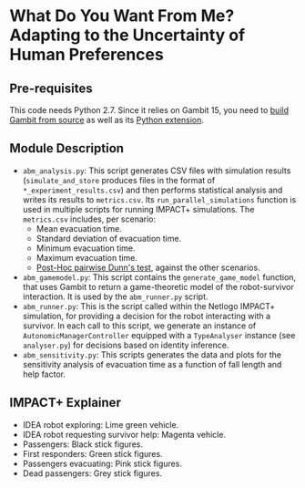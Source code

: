 # What Do You Want From Me? Adapting to the Uncertainty of Human Preferences

## Pre-requisites

This code needs Python 2.7.
Since it relies on Gambit 15, you need to [build Gambit from source](https://gambitproject.readthedocs.io/en/latest/build.html#)
as well as its [Python extension](https://gambitproject.readthedocs.io/en/latest/build.html#building-the-python-extension).

## Module Description

* `abm_analysis.py`: This script generates CSV files with simulation 
results (`simulate_and_store` produces files in the format of `*_experiment_results.csv`) and then 
performs statistical analysis and writes its results to `metrics.csv`.
Its `run_parallel_simulations` function is used in multiple
scripts for running IMPACT+ simulations.
The `metrics.csv` includes, per scenario:
  * Mean evacuation time.
  * Standard deviation of evacuation time.
  * Minimum evacuation time.
  * Maximum evacuation time.
  * [Post-Hoc pairwise Dunn's test](https://scikit-posthocs.readthedocs.io/en/latest/generated/scikit_posthocs.posthoc_dunn.html), against the other scenarios.
* `abm_gamemodel.py`: This script contains the `generate_game_model` function, that uses
Gambit to return a game-theoretic model of the robot-survivor interaction. It is used by
the `abm_runner.py` script.
* `abm_runner.py`: This is the script called within the Netlogo IMPACT+ simulation,
for providing a decision for the robot interacting with a survivor. In each call to this script,
we generate an instance of `AutonomicManagerController` equipped with
a `TypeAnalyser` instance (see `analyser.py`) for decisions based on identity
inference.
* `abm_sensitivity.py`: This scripts generates the data and plots for the sensitivity
analysis of evacuation time as a function of fall length and help factor.

## IMPACT+ Explainer

* IDEA robot exploring: Lime green vehicle.
* IDEA robot requesting survivor help: Magenta vehicle.
* Passengers: Black stick figures.
* First responders: Green stick figures.
* Passengers evacuating: Pink stick figures.
* Dead passengers: Grey stick figures.